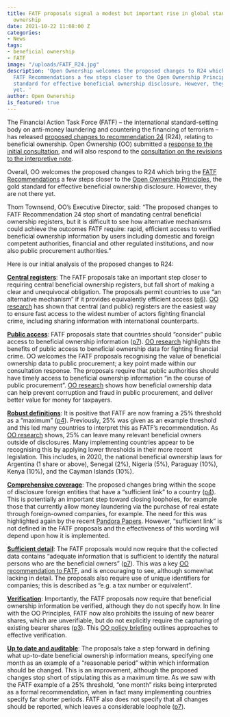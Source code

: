 ```yaml
---
title: FATF proposals signal a modest but important rise in global standards on beneficial
  ownership
date: 2021-10-22 11:08:00 Z
categories:
- News
tags:
- beneficial ownership
- FATF
image: "/uploads/FATF_R24.jpg"
description: 'Open Ownership welcomes the proposed changes to R24 which bring the
  FATF Recommendations a few steps closer to the Open Ownership Principles, the gold
  standard for effective beneficial ownership disclosure. However, they are not there
  yet. '
author: Open Ownership
is_featured: true
---
```


The Financial Action Task Force (FATF) – the international standard-setting body on anti-money laundering and countering the financing of terrorism – has released [proposed changes to recommendation 24](https://www.fatf-gafi.org/media/fatf/documents/recommendations/pdfs/Pdf-file_R24-Beneficial-Ownership-Public-Consultation.pdf) (R24), relating to beneficial ownership. Open Ownership (OO) submitted a [response to the initial consultation](https://www.openownership.org/resources/open-ownership-response-to-fatf-consultation-on-revisions-to-recommendation-24/), and will also respond to the [consultation on the revisions to the interpretive note](https://www.fatf-gafi.org/media/fatf/documents/recommendations/Word-File_R24%20Beneficial%20Ownership%20Public%20Consultation.docx).

Overall, OO welcomes the proposed changes to R24 which bring the [FATF Recommendations](https://www.fatf-gafi.org/publications/fatfrecommendations/) a few steps closer to the [Open Ownership Principles](https://www.openownership.org/principles/), the gold standard for effective beneficial ownership disclosure. However, they are not there yet. 

Thom Townsend, OO’s Executive Director, said: “The proposed changes to FATF Recommendation 24 stop short of mandating central beneficial ownership registers, but it is difficult to see how alternative mechanisms could achieve the outcomes FATF require: rapid, efficient access to verified beneficial ownership information by users including domestic and foreign competent authorities, financial and other regulated institutions, and now also public procurement authorities.”

Here is our initial analysis of the proposed changes to R24:

[**Central registers**](https://www.openownership.org/principles/central-register/): The FATF proposals take an important step closer to requiring central beneficial ownership registers, but fall short of making a clear and unequivocal obligation. The proposals permit countries to use “an alternative mechanism” if it provides equivalently efficient access ([p6](https://www.fatf-gafi.org/media/fatf/documents/recommendations/pdfs/Pdf-file_R24-Beneficial-Ownership-Public-Consultation.pdf)). [OO research](https://www.openownership.org/resources/making-central-beneficial-ownership-registers-public/) has shown that central (and public) registers are the easiest way to ensure fast access to the widest number of actors fighting financial crime, including sharing information with international counterparts.

[**Public access**](https://www.openownership.org/principles/public-access/): FATF proposals state that countries should “consider” public access to beneficial ownership information ([p7](https://www.fatf-gafi.org/media/fatf/documents/recommendations/pdfs/Pdf-file_R24-Beneficial-Ownership-Public-Consultation.pdf)). [OO research](https://www.openownership.org/resources/making-central-beneficial-ownership-registers-public/) highlights the benefits of public access to beneficial ownership data for fighting financial crime. OO welcomes the FATF proposals recognising the value of beneficial ownership data to public procurement; a key point made within our consultation response. The proposals require that public authorities should have timely access to beneficial ownership information “in the course of public procurement”. [OO research](https://www.openownership.org/resources/beneficial-ownership-data-in-procurement/) shows how beneficial ownership data can help prevent corruption and fraud in public procurement, and deliver better value for money for taxpayers. 

[**Robust definitions**](https://www.openownership.org/principles/robust-definitions/): It is positive that FATF are now framing a 25% threshold as a “maximum” ([p4](https://www.fatf-gafi.org/media/fatf/documents/recommendations/pdfs/Pdf-file_R24-Beneficial-Ownership-Public-Consultation.pdf)). Previously, 25% was given as an example threshold and this led many countries to interpret this as FATF’s recommendation. As [OO research](https://www.openownership.org/resources/beneficial-ownership-in-law-definitions-and-thresholds/) shows, 25% can leave many relevant beneficial owners outside of disclosures. Many implementing countries appear to be recognising this by applying lower thresholds in their more recent legislation. This includes, in 2020, the national beneficial ownership laws for Argentina (1 share or above), Senegal (2%), Nigeria (5%), Paraguay (10%), Kenya (10%), and the Cayman Islands (10%).

[**Comprehensive coverage**](https://www.openownership.org/principles/comprehensive-coverage/): The proposed changes bring within the scope of disclosure foreign entities that have a “sufficient link” to a country ([p4](https://www.fatf-gafi.org/media/fatf/documents/recommendations/pdfs/Pdf-file_R24-Beneficial-Ownership-Public-Consultation.pdf)). This is potentially an important step toward closing loopholes, for example those that currently allow money laundering via the purchase of real estate through foreign-owned companies, for example. The need for this was highlighted again by the recent [Pandora Papers](https://www.openownership.org/blogs/pandora-papers-lessons-for-beneficial-ownership-transparency/). However, “sufficient link” is not defined in the FATF proposals and the effectiveness of this wording will depend upon how it is implemented.

[**Sufficient detail**](https://www.openownership.org/principles/sufficient-detail/): The FATF proposals would now require that the collected data contains “adequate information that is sufficient to identify the natural persons who are the beneficial owners” ([p7](https://www.fatf-gafi.org/media/fatf/documents/recommendations/pdfs/Pdf-file_R24-Beneficial-Ownership-Public-Consultation.pdf)). This was a key [OO recommendation to FATF](https://www.openownership.org/resources/open-ownership-response-to-fatf-consultation-on-revisions-to-recommendation-24/), and is encouraging to see, although somewhat lacking in detail. The proposals also require use of unique identifiers for companies; this is described as “e.g. a tax number or equivalent”.

[**Verification**](https://www.openownership.org/principles/verification/): Importantly, the FATF proposals now require that beneficial ownership information be verified, although they do not specify how. In line with the OO Principles, FATF now also prohibits the issuing of new bearer shares, which are unverifiable, but do not explicitly require the capturing of existing bearer shares ([p3](https://www.fatf-gafi.org/media/fatf/documents/recommendations/pdfs/Pdf-file_R24-Beneficial-Ownership-Public-Consultation.pdf)). This [OO policy briefing](https://www.openownership.org/resources/verification-of-beneficial-ownership-data/) outlines approaches to effective verification.

[**Up to date and auditable**](https://www.openownership.org/principles/up-to-date-auditable/): The proposals take a step forward in defining what up-to-date beneficial ownership information means, specifying one month as an example of a “reasonable period” within which information should be changed. This is an improvement, although the proposed changes stop short of stipulating this as a maximum time. As we saw with the FATF example of a 25% threshold, “one month” risks being interpreted as a formal recommendation, when in fact many implementing countries specify far shorter periods. FATF also does not specify that all changes should be reported, which leaves a considerable loophole ([p7](https://www.fatf-gafi.org/media/fatf/documents/recommendations/pdfs/Pdf-file_R24-Beneficial-Ownership-Public-Consultation.pdf)).